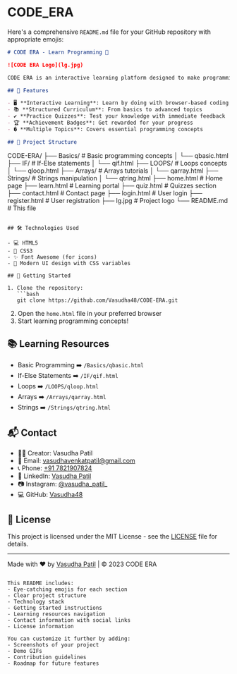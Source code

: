 ﻿# CODE_ERA
Here's a comprehensive `README.md` file for your GitHub repository with appropriate emojis:

```markdown
# CODE ERA - Learn Programming 🚀

![CODE ERA Logo](lg.jpg)

CODE ERA is an interactive learning platform designed to make programming concepts easy and fun to learn through tutorials, examples, and quizzes.

## 🌟 Features

- 🖥️ **Interactive Learning**: Learn by doing with browser-based coding examples
- 📚 **Structured Curriculum**: From basics to advanced topics
- ✔️ **Practice Quizzes**: Test your knowledge with immediate feedback
- 🏆 **Achievement Badges**: Get rewarded for your progress
- � **Multiple Topics**: Covers essential programming concepts

## 📂 Project Structure

```
CODE-ERA/
├── Basics/              # Basic programming concepts
│   └── qbasic.html
├── IF/                  # If-Else statements
│   └── qif.html
├── LOOPS/               # Loops concepts
│   └── qloop.html
├── Arrays/              # Arrays tutorials
│   └── qarray.html
├── Strings/             # Strings manipulation
│   └── qtring.html
├── home.html            # Home page
├── learn.html           # Learning portal
├── quiz.html            # Quizzes section
├── contact.html         # Contact page
├── login.html           # User login
├── register.html        # User registration
├── lg.jpg               # Project logo
└── README.md            # This file
```

## 🛠️ Technologies Used

- 💻 HTML5
- 🎨 CSS3
- ✨ Font Awesome (for icons)
- 🌈 Modern UI design with CSS variables

## 🚀 Getting Started

1. Clone the repository:
   ```bash
   git clone https://github.com/Vasudha48/CODE-ERA.git
   ```
2. Open the `home.html` file in your preferred browser
3. Start learning programming concepts!

## 📚 Learning Resources

- Basic Programming ➡️ `/Basics/qbasic.html`
- If-Else Statements ➡️ `/IF/qif.html`
- Loops ➡️ `/LOOPS/qloop.html`
- Arrays ➡️ `/Arrays/qarray.html`
- Strings ➡️ `/Strings/qtring.html`

## 📬 Contact

- 👩‍💻 Creator: Vasudha Patil
- 📧 Email: [vasudhavenkatpatil@gmail.com](mailto:vasudhavenkatpatil@gmail.com)
- 📞 Phone: [+91 7821907824](tel:+917821907824)
- 🔗 LinkedIn: [Vasudha Patil](https://www.linkedin.com/in/vasudha-patil-b19499231/)
- 📷 Instagram: [@vasudha_patil_](https://www.instagram.com/vasudha_patil_/)
- 💻 GitHub: [Vasudha48](https://github.com/Vasudha48)

## 📜 License

This project is licensed under the MIT License - see the [LICENSE](LICENSE) file for details.

---

Made with ❤️ by [Vasudha Patil](https://github.com/Vasudha48) | © 2023 CODE ERA
```

This README includes:
- Eye-catching emojis for each section
- Clear project structure
- Technology stack
- Getting started instructions
- Learning resources navigation
- Contact information with social links
- License information

You can customize it further by adding:
- Screenshots of your project
- Demo GIFs
- Contribution guidelines
- Roadmap for future features
